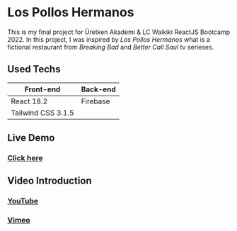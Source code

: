 # Los Pollos Hermanos

This is my final project for Üretken Akademi & LC Waikiki ReactJS Bootcamp 2022. In this project, I was inspired by *Los Pollos Hermanos* what is a fictional restaurant from *Breaking Bad* and *Better Call Saul* tv serieses.

## Used Techs

|Front-end   | Back-end  |
| ------------ | ------------ |
|React 18.2|Firebase|
|Tailwind CSS 3.1.5||

## Live Demo

### [Click here](https://food-delivery-project-fea82.web.app/)

## Video Introduction

### [YouTube](https://youtu.be/_LgEL76ZTG8)
### [Vimeo](https://vimeo.com/728384511)
